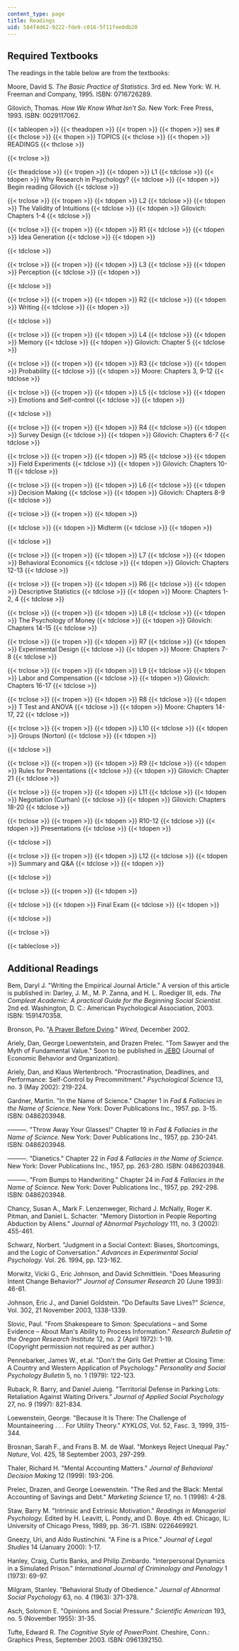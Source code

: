 ```yaml
---
content_type: page
title: Readings
uid: 584f4d62-9222-fde9-c016-5f11fee0db20
---
```


Required Textbooks
------------------

The readings in the table below are from the textbooks:

Moore, David S. _The Basic Practice of Statistics_. 3rd ed. New York: W. H. Freeman and Company, 1995. ISBN: 0716726289.

Gilovich, Thomas. _How We Know What Isn't So_. New York: Free Press, 1993. ISBN: 0029117062.

{{< tableopen >}}
{{< theadopen >}}
{{< tropen >}}
{{< thopen >}}
ses #
{{< thclose >}}
{{< thopen >}}
TOPICS
{{< thclose >}}
{{< thopen >}}
READINGS
{{< thclose >}}

{{< trclose >}}

{{< theadclose >}}
{{< tropen >}}
{{< tdopen >}}
L1
{{< tdclose >}}
{{< tdopen >}}
Why Research in Psychology?
{{< tdclose >}}
{{< tdopen >}}
Begin reading Gilovich
{{< tdclose >}}

{{< trclose >}}
{{< tropen >}}
{{< tdopen >}}
L2
{{< tdclose >}}
{{< tdopen >}}
The Validity of Intuitions
{{< tdclose >}}
{{< tdopen >}}
Gilovich: Chapters 1-4
{{< tdclose >}}

{{< trclose >}}
{{< tropen >}}
{{< tdopen >}}
R1
{{< tdclose >}}
{{< tdopen >}}
Idea Generation
{{< tdclose >}}
{{< tdopen >}}

{{< tdclose >}}

{{< trclose >}}
{{< tropen >}}
{{< tdopen >}}
L3
{{< tdclose >}}
{{< tdopen >}}
Perception
{{< tdclose >}}
{{< tdopen >}}

{{< tdclose >}}

{{< trclose >}}
{{< tropen >}}
{{< tdopen >}}
R2
{{< tdclose >}}
{{< tdopen >}}
Writing
{{< tdclose >}}
{{< tdopen >}}

{{< tdclose >}}

{{< trclose >}}
{{< tropen >}}
{{< tdopen >}}
L4
{{< tdclose >}}
{{< tdopen >}}
Memory
{{< tdclose >}}
{{< tdopen >}}
Gilovich: Chapter 5
{{< tdclose >}}

{{< trclose >}}
{{< tropen >}}
{{< tdopen >}}
R3
{{< tdclose >}}
{{< tdopen >}}
Probability
{{< tdclose >}}
{{< tdopen >}}
Moore: Chapters 3, 9-12
{{< tdclose >}}

{{< trclose >}}
{{< tropen >}}
{{< tdopen >}}
L5
{{< tdclose >}}
{{< tdopen >}}
Emotions and Self-control
{{< tdclose >}}
{{< tdopen >}}

{{< tdclose >}}

{{< trclose >}}
{{< tropen >}}
{{< tdopen >}}
R4
{{< tdclose >}}
{{< tdopen >}}
Survey Design
{{< tdclose >}}
{{< tdopen >}}
Gilovich: Chapters 6-7
{{< tdclose >}}

{{< trclose >}}
{{< tropen >}}
{{< tdopen >}}
R5
{{< tdclose >}}
{{< tdopen >}}
Field Experiments
{{< tdclose >}}
{{< tdopen >}}
Gilovich: Chapters 10-11
{{< tdclose >}}

{{< trclose >}}
{{< tropen >}}
{{< tdopen >}}
L6
{{< tdclose >}}
{{< tdopen >}}
Decision Making
{{< tdclose >}}
{{< tdopen >}}
Gilovich: Chapters 8-9
{{< tdclose >}}

{{< trclose >}}
{{< tropen >}}
{{< tdopen >}}

{{< tdclose >}}
{{< tdopen >}}
Midterm
{{< tdclose >}}
{{< tdopen >}}

{{< tdclose >}}

{{< trclose >}}
{{< tropen >}}
{{< tdopen >}}
L7
{{< tdclose >}}
{{< tdopen >}}
Behavioral Economics
{{< tdclose >}}
{{< tdopen >}}
Gilovich: Chapters 12-13
{{< tdclose >}}

{{< trclose >}}
{{< tropen >}}
{{< tdopen >}}
R6
{{< tdclose >}}
{{< tdopen >}}
Descriptive Statistics
{{< tdclose >}}
{{< tdopen >}}
Moore: Chapters 1-2, 4
{{< tdclose >}}

{{< trclose >}}
{{< tropen >}}
{{< tdopen >}}
L8
{{< tdclose >}}
{{< tdopen >}}
The Psychology of Money
{{< tdclose >}}
{{< tdopen >}}
Gilovich: Chapters 14-15
{{< tdclose >}}

{{< trclose >}}
{{< tropen >}}
{{< tdopen >}}
R7
{{< tdclose >}}
{{< tdopen >}}
Experimental Design
{{< tdclose >}}
{{< tdopen >}}
Moore: Chapters 7-8
{{< tdclose >}}

{{< trclose >}}
{{< tropen >}}
{{< tdopen >}}
L9
{{< tdclose >}}
{{< tdopen >}}
Labor and Compensation
{{< tdclose >}}
{{< tdopen >}}
Gilovich: Chapters 16-17
{{< tdclose >}}

{{< trclose >}}
{{< tropen >}}
{{< tdopen >}}
R8
{{< tdclose >}}
{{< tdopen >}}
T Test and ANOVA
{{< tdclose >}}
{{< tdopen >}}
Moore: Chapters 14-17, 22
{{< tdclose >}}

{{< trclose >}}
{{< tropen >}}
{{< tdopen >}}
L10
{{< tdclose >}}
{{< tdopen >}}
Groups (Norton)
{{< tdclose >}}
{{< tdopen >}}

{{< tdclose >}}

{{< trclose >}}
{{< tropen >}}
{{< tdopen >}}
R9
{{< tdclose >}}
{{< tdopen >}}
Rules for Presentations
{{< tdclose >}}
{{< tdopen >}}
Gilovich: Chapter 21
{{< tdclose >}}

{{< trclose >}}
{{< tropen >}}
{{< tdopen >}}
L11
{{< tdclose >}}
{{< tdopen >}}
Negotiation (Curhan)
{{< tdclose >}}
{{< tdopen >}}
Gilovich: Chapters 18-20
{{< tdclose >}}

{{< trclose >}}
{{< tropen >}}
{{< tdopen >}}
R10-12
{{< tdclose >}}
{{< tdopen >}}
Presentations
{{< tdclose >}}
{{< tdopen >}}

{{< tdclose >}}

{{< trclose >}}
{{< tropen >}}
{{< tdopen >}}
L12
{{< tdclose >}}
{{< tdopen >}}
Summary and Q&A
{{< tdclose >}}
{{< tdopen >}}

{{< tdclose >}}

{{< trclose >}}
{{< tropen >}}
{{< tdopen >}}

{{< tdclose >}}
{{< tdopen >}}
Final Exam
{{< tdclose >}}
{{< tdopen >}}

{{< tdclose >}}

{{< trclose >}}

{{< tableclose >}}

Additional Readings
-------------------

Bem, Daryl J. "Writing the Empirical Journal Article." A version of this article is published in: Darley, J. M., M. P. Zanna, and H. L. Roediger III, eds. _The Compleat Academic: A practical Guide for the Beginning Social Scientist._ 2nd ed. Washington, D. C.: American Psychological Association, 2003. ISBN: 1591470358.

Bronson, Po. "[A Prayer Before Dying](http://www.wired.com/wired/archive/10.12/prayer.html)." _Wired,_ December 2002.

Ariely, Dan, George Loewentstein, and Drazen Prelec. "Tom Sawyer and the Myth of Fundamental Value." Soon to be published in [JEBO](http://www.elsevier.com/wps/find/journaldescription.cws_home/505559/description) (Journal of Economic Behavior and Organization).

Ariely, Dan, and Klaus Wertenbroch. "Procrastination, Deadlines, and Performance: Self-Control by Precommitment." _Psychological Science_ 13, no. 3 (May 2002): 219-224.

Gardner, Martin. "In the Name of Science." Chapter 1 in _Fad & Fallacies in the Name of Science._ New York: Dover Publications Inc., 1957. pp. 3-15. ISBN: 0486203948.

———. "Throw Away Your Glasses!" Chapter 19 in _Fad & Fallacies in the Name of Science._ New York: Dover Publications Inc., 1957, pp. 230-241. ISBN: 0486203948.

———. "Dianetics." Chapter 22 in _Fad & Fallacies in the Name of Science._ New York: Dover Publications Inc., 1957, pp. 263-280. ISBN: 0486203948.

———. "From Bumps to Handwriting." Chapter 24 in _Fad & Fallacies in the Name of Science._ New York: Dover Publications Inc., 1957, pp. 292-298. ISBN: 0486203948.

Chancy, Susan A., Mark F. Lenzenweger, Richard J. McNally, Roger K. Pitman, and Daniel L. Schacter. "Memory Distortion in People Reporting Abduction by Aliens." _Journal of Abnormal Psychology_ 111, no. 3 (2002): 455-461.

Schwarz, Norbert. "Judgment in a Social Context: Biases, Shortcomings, and the Logic of Conversation." _Advances in Experimental Social Psychology._ Vol. 26. 1994, pp. 123-162.

Morwitz, Vicki G., Eric Johnson, and David Schmittlein. "Does Measuring Intent Change Behavior?" _Journal of Consumer Research_ 20 (June 1993): 46-61.

Johnson, Eric J., and Daniel Goldstein. "Do Defaults Save Lives?" _Science_, Vol. 302, 21 November 2003, 1338-1339.

Slovic, Paul. "From Shakespeare to Simon: Speculations – and Some Evidence – About Man's Ability to Process Information." _Research Bulletin of the Oregon Research Institute_ 12, no. 2 (April 1972): 1-19.  
(Copyright permission not required as per author.)

Pennebarker, James W., et.al. "Don't the Girls Get Prettier at Closing Time: A Country and Western Application of Psychology." _Personality and Social Psychology Bulletin_ 5, no. 1 (1979): 122-123.

Ruback, R. Barry, and Daniel Juieng. "Territorial Defense in Parking Lots: Retaliation Against Waiting Drivers." _Journal of Applied Social Psychology_ 27, no. 9 (1997): 821-834.

Loewenstein, George. "Because It Is There: The Challenge of Mountaineering . . . For Utility Theory." _KYKLOS_, Vol. 52, Fasc. 3, 1999, 315-344.

Brosnan, Sarah F., and Frans B. M. de Waal. "Monkeys Reject Unequal Pay." _Nature_, Vol. 425, 18 September 2003, 297-299.

Thaler, Richard H. "Mental Accounting Matters." _Journal of Behavioral Decision Making_ 12 (1999): 193-206.

Prelec, Drazen, and George Loewenstein. "The Red and the Black: Mental Accounting of Savings and Debt." _Marketing Science_ 17, no. 1 (1998): 4-28.

Staw, Barry M. "Intrinsic and Extrinsic Motivation." _Readings in Managerial Psychology._ Edited by H. Leavitt, L. Pondy, and D. Boye. 4th ed. Chicago, IL: University of Chicago Press, 1989, pp. 36-71. ISBN: 0226469921.

Gneezy, Uri, and Aldo Rustinchini. "A Fine is a Price." _Journal of Legal Studies_ 14 (January 2000): 1-17.

Hanley, Craig, Curtis Banks, and Philip Zimbardo. "Interpersonal Dynamics in a Simulated Prison." _International Journal of Criminology and Penology_ 1 (1973): 69-97.

Milgram, Stanley. "Behavioral Study of Obedience." _Journal of Abnormal Social Psychology_ 63, no. 4 (1963): 371-378.

Asch, Solomon E. "Opinions and Social Pressure." _Scientific American_ 193, no. 5 (November 1955): 31-35.

Tufte, Edward R. _The Cognitive Style of PowerPoint_. Cheshire, Conn.: Graphics Press, September 2003. ISBN: 0961392150.